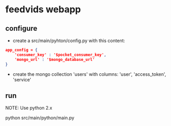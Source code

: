 # feedvids webapp

## configure

- create a src/main/pyhton/config.py with this content:

```json
app_config = {
    'consumer_key' : '$pocket_consumer_key',
    'mongo_url' : '$mongo_database_url'
}
```

- create the mongo collection 'users' with columns: 'user', 'access_token', 'service'

## run

NOTE: Use python 2.x

python src/main/python/main.py